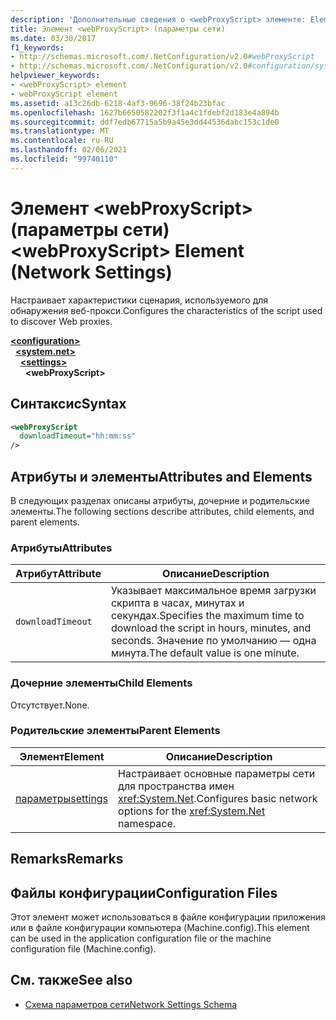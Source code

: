 ```yaml
---
description: 'Дополнительные сведения о <webProxyScript> элементе: Element (параметры сети)'
title: Элемент <webProxyScript> (параметры сети)
ms.date: 03/30/2017
f1_keywords:
- http://schemas.microsoft.com/.NetConfiguration/v2.0#webProxyScript
- http://schemas.microsoft.com/.NetConfiguration/v2.0#configuration/system.net/settings/webProxyScript
helpviewer_keywords:
- <webProxyScript> element
- webProxyScript element
ms.assetid: a13c26db-6218-4af3-9696-38f24b23bfac
ms.openlocfilehash: 1627b6650582202f3f1a4c1fdebf2d183e4a894b
ms.sourcegitcommit: ddf7edb67715a5b9a45e3dd44536dabc153c1de0
ms.translationtype: MT
ms.contentlocale: ru-RU
ms.lasthandoff: 02/06/2021
ms.locfileid: "99740110"
---
```

# <a name="webproxyscript-element-network-settings"></a><span data-ttu-id="a1d25-103">Элемент \<webProxyScript> (параметры сети)</span><span class="sxs-lookup"><span data-stu-id="a1d25-103">\<webProxyScript> Element (Network Settings)</span></span>

<span data-ttu-id="a1d25-104">Настраивает характеристики сценария, используемого для обнаружения веб-прокси.</span><span class="sxs-lookup"><span data-stu-id="a1d25-104">Configures the characteristics of the script used to discover Web proxies.</span></span>  

[**\<configuration>**](../configuration-element.md)\
&nbsp;&nbsp;[**\<system.net>**](system-net-element-network-settings.md)\
&nbsp;&nbsp;&nbsp;&nbsp;[**\<settings>**](settings-element-network-settings.md)\
&nbsp;&nbsp;&nbsp;&nbsp;&nbsp;&nbsp;**\<webProxyScript>**

## <a name="syntax"></a><span data-ttu-id="a1d25-105">Синтаксис</span><span class="sxs-lookup"><span data-stu-id="a1d25-105">Syntax</span></span>  
  
```xml  
<webProxyScript  
  downloadTimeout="hh:mm:ss"  
/>  
```  
  
## <a name="attributes-and-elements"></a><span data-ttu-id="a1d25-106">Атрибуты и элементы</span><span class="sxs-lookup"><span data-stu-id="a1d25-106">Attributes and Elements</span></span>  

 <span data-ttu-id="a1d25-107">В следующих разделах описаны атрибуты, дочерние и родительские элементы.</span><span class="sxs-lookup"><span data-stu-id="a1d25-107">The following sections describe attributes, child elements, and parent elements.</span></span>  
  
### <a name="attributes"></a><span data-ttu-id="a1d25-108">Атрибуты</span><span class="sxs-lookup"><span data-stu-id="a1d25-108">Attributes</span></span>  
  
|<span data-ttu-id="a1d25-109">Атрибут</span><span class="sxs-lookup"><span data-stu-id="a1d25-109">Attribute</span></span>|<span data-ttu-id="a1d25-110">Описание</span><span class="sxs-lookup"><span data-stu-id="a1d25-110">Description</span></span>|  
|---------------|-----------------|  
|`downloadTimeout`|<span data-ttu-id="a1d25-111">Указывает максимальное время загрузки скрипта в часах, минутах и секундах.</span><span class="sxs-lookup"><span data-stu-id="a1d25-111">Specifies the maximum time to download the script in hours, minutes, and seconds.</span></span> <span data-ttu-id="a1d25-112">Значение по умолчанию — одна минута.</span><span class="sxs-lookup"><span data-stu-id="a1d25-112">The default value is one minute.</span></span>|  
  
### <a name="child-elements"></a><span data-ttu-id="a1d25-113">Дочерние элементы</span><span class="sxs-lookup"><span data-stu-id="a1d25-113">Child Elements</span></span>  

 <span data-ttu-id="a1d25-114">Отсутствует.</span><span class="sxs-lookup"><span data-stu-id="a1d25-114">None.</span></span>  
  
### <a name="parent-elements"></a><span data-ttu-id="a1d25-115">Родительские элементы</span><span class="sxs-lookup"><span data-stu-id="a1d25-115">Parent Elements</span></span>  
  
|<span data-ttu-id="a1d25-116">Элемент</span><span class="sxs-lookup"><span data-stu-id="a1d25-116">Element</span></span>|<span data-ttu-id="a1d25-117">Описание</span><span class="sxs-lookup"><span data-stu-id="a1d25-117">Description</span></span>|  
|-------------|-----------------|  
|[<span data-ttu-id="a1d25-118">параметры</span><span class="sxs-lookup"><span data-stu-id="a1d25-118">settings</span></span>](settings-element-network-settings.md)|<span data-ttu-id="a1d25-119">Настраивает основные параметры сети для пространства имен <xref:System.Net>.</span><span class="sxs-lookup"><span data-stu-id="a1d25-119">Configures basic network options for the <xref:System.Net> namespace.</span></span>|  
  
## <a name="remarks"></a><span data-ttu-id="a1d25-120">Remarks</span><span class="sxs-lookup"><span data-stu-id="a1d25-120">Remarks</span></span>  
  
## <a name="configuration-files"></a><span data-ttu-id="a1d25-121">Файлы конфигурации</span><span class="sxs-lookup"><span data-stu-id="a1d25-121">Configuration Files</span></span>  

 <span data-ttu-id="a1d25-122">Этот элемент может использоваться в файле конфигурации приложения или в файле конфигурации компьютера (Machine.config).</span><span class="sxs-lookup"><span data-stu-id="a1d25-122">This element can be used in the application configuration file or the machine configuration file (Machine.config).</span></span>  
  
## <a name="see-also"></a><span data-ttu-id="a1d25-123">См. также</span><span class="sxs-lookup"><span data-stu-id="a1d25-123">See also</span></span>

- [<span data-ttu-id="a1d25-124">Схема параметров сети</span><span class="sxs-lookup"><span data-stu-id="a1d25-124">Network Settings Schema</span></span>](index.md)
